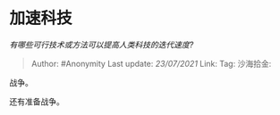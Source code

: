 # 加速科技
*有哪些可行技术或方法可以提高人类科技的迭代速度?*

> Author: #Anonymity
> Last update: *23/07/2021*
> Link:
> Tag:
> 沙海拾金:

战争。

还有准备战争。
